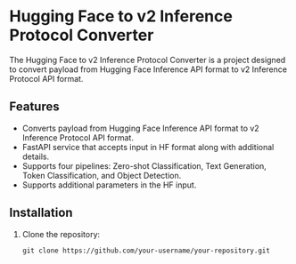 # Hugging Face to v2 Inference Protocol Converter

The Hugging Face to v2 Inference Protocol Converter is a project designed to convert payload from Hugging Face Inference API format to v2 Inference Protocol API format.

## Features

- Converts payload from Hugging Face Inference API format to v2 Inference Protocol API format.
- FastAPI service that accepts input in HF format along with additional details.
- Supports four pipelines: Zero-shot Classification, Text Generation, Token Classification, and Object Detection.
- Supports additional parameters in the HF input.

## Installation

1. Clone the repository:

   ```shell
   git clone https://github.com/your-username/your-repository.git
